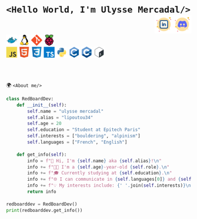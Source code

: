 # `<Hello World, I'm Ulysse Mercadal/>` <a href="https://discord.com/users/525004616501559296" target="_blank"><img align="right" alt="My Discord" width="50px" src="./img/discord.png" /></a> <a href="https://www.linkedin.com/in/ulysse-mercadal-371a68297" target="_blank"><img align="right" alt="my LinkedIn" width="50px" src="./img/linkedin.png" /></a>

  <br/>
  <br/>
  <img height="30" src="https://raw.githubusercontent.com/devicons/devicon/master/icons/docker/docker-original.svg">
  <img height="30" src="https://raw.githubusercontent.com/devicons/devicon/master/icons/linux/linux-original.svg">
  <img height="30" src="https://raw.githubusercontent.com/devicons/devicon/master/icons/git/git-original.svg">
  <img height="30" src="https://raw.githubusercontent.com/devicons/devicon/master/icons/raspberrypi/raspberrypi-original.svg">
  <br/>
  <img height="30" src="https://raw.githubusercontent.com/devicons/devicon/master/icons/javascript/javascript-original.svg">
  <img height="30" src="https://raw.githubusercontent.com/devicons/devicon/master/icons/html5/html5-original.svg">
  <img height="30" src="https://raw.githubusercontent.com/devicons/devicon/master/icons/css3/css3-original.svg">
  <img height="30" src="https://raw.githubusercontent.com/devicons/devicon/master/icons/typescript/typescript-original.svg">
  <img height="30" src="https://raw.githubusercontent.com/devicons/devicon/master/icons/python/python-original.svg">
  <img height="30" src="https://raw.githubusercontent.com/devicons/devicon/master/icons/c/c-original.svg">
  <img height="30" src="https://raw.githubusercontent.com/devicons/devicon/master/icons/cplusplus/cplusplus-original.svg">
  <img height="30" src="https://raw.githubusercontent.com/devicons/devicon/master/icons/bash/bash-original.svg">
</p>
<br/>
<br/>

🌍 `<About me/>`
```python
class RedBoardDev:
    def __init__(self):
        self.name = "ulysse mercadal"
        self.alias = "lipoutou34"
        self.age = 20
        self.education = "Student at Epitech Paris"
        self.interests = ["bouldering", "alpinism"]
        self.languages = ["French", "English"]

    def get_info(self):
        info = f"👋 Hi, I'm {self.name} aka {self.alias}!\n"
        info += f"👨‍💻 I'm a {self.age}-year-old {self.role}.\n"
        info += f"🎓 Currently studying at {self.education}.\n"
        info += f"🌐 I can communicate in {self.languages[0]} and {self.languages[1]}.\n"
        info += f"💡 My interests include: {' '.join(self.interests)}\n"
        return info

redboarddev = RedBoardDev()
print(redboarddev.get_info())
```
